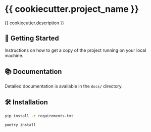 # {{ cookiecutter.project_name }}

{{ cookiecutter.description }}

## 🚀 Getting Started

Instructions on how to get a copy of the project running on your local machine.

## 📚 Documentation

Detailed documentation is available in the `docs/` directory.

## 🛠️ Installation

```bash
pip install -r requirements.txt

poetry install